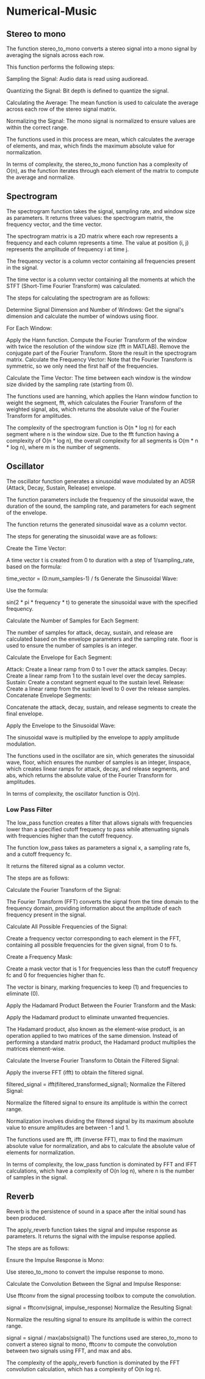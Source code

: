 # Numerical-Music

## Stereo to mono
The function stereo_to_mono converts a stereo signal into a mono signal by averaging the signals across each row.

This function performs the following steps:

Sampling the Signal: Audio data is read using audioread.

Quantizing the Signal: Bit depth is defined to quantize the signal.

Calculating the Average: The mean function is used to calculate the average across each row of the stereo signal matrix.

Normalizing the Signal: The mono signal is normalized to ensure values are within the correct range.

The functions used in this process are mean, which calculates the average of elements, and max, which finds the maximum absolute value for normalization.

In terms of complexity, the stereo_to_mono function has a complexity of O(n), as the function iterates through each element of the matrix to compute the average and normalize.

## Spectrogram
The spectrogram function takes the signal, sampling rate, and window size as parameters. It returns three values: the spectrogram matrix, the frequency vector, and the time vector.

The spectrogram matrix is a 2D matrix where each row represents a frequency and each column represents a time. The value at position (i, j) represents the amplitude of frequency i at time j.

The frequency vector is a column vector containing all frequencies present in the signal.

The time vector is a column vector containing all the moments at which the STFT (Short-Time Fourier Transform) was calculated.

The steps for calculating the spectrogram are as follows:

Determine Signal Dimension and Number of Windows: Get the signal's dimension and calculate the number of windows using floor.

For Each Window:

Apply the Hann function.
Compute the Fourier Transform of the window with twice the resolution of the window size (fft in MATLAB).
Remove the conjugate part of the Fourier Transform.
Store the result in the spectrogram matrix.
Calculate the Frequency Vector: Note that the Fourier Transform is symmetric, so we only need the first half of the frequencies.

Calculate the Time Vector: The time between each window is the window size divided by the sampling rate (starting from 0).

The functions used are hanning, which applies the Hann window function to weight the segment, fft, which calculates the Fourier Transform of the weighted signal, abs, which returns the absolute value of the Fourier Transform for amplitudes.

The complexity of the spectrogram function is O(n * log n) for each segment where n is the window size. Due to the fft function having a complexity of O(n * log n), the overall complexity for all segments is O(m * n * log n), where m is the number of segments.

## Oscillator
The oscillator function generates a sinusoidal wave modulated by an ADSR (Attack, Decay, Sustain, Release) envelope.

The function parameters include the frequency of the sinusoidal wave, the duration of the sound, the sampling rate, and parameters for each segment of the envelope.

The function returns the generated sinusoidal wave as a column vector.

The steps for generating the sinusoidal wave are as follows:

Create the Time Vector:

A time vector t is created from 0 to duration with a step of 1/sampling_rate, based on the formula:

time_vector = (0:num_samples-1) / fs
Generate the Sinusoidal Wave:

Use the formula:

sin(2 * pi * frequency * t)
to generate the sinusoidal wave with the specified frequency.

Calculate the Number of Samples for Each Segment:

The number of samples for attack, decay, sustain, and release are calculated based on the envelope parameters and the sampling rate. floor is used to ensure the number of samples is an integer.

Calculate the Envelope for Each Segment:

Attack: Create a linear ramp from 0 to 1 over the attack samples.
Decay: Create a linear ramp from 1 to the sustain level over the decay samples.
Sustain: Create a constant segment equal to the sustain level.
Release: Create a linear ramp from the sustain level to 0 over the release samples.
Concatenate Envelope Segments:

Concatenate the attack, decay, sustain, and release segments to create the final envelope.

Apply the Envelope to the Sinusoidal Wave:

The sinusoidal wave is multiplied by the envelope to apply amplitude modulation.

The functions used in the oscillator are sin, which generates the sinusoidal wave, floor, which ensures the number of samples is an integer, linspace, which creates linear ramps for attack, decay, and release segments, and abs, which returns the absolute value of the Fourier Transform for amplitudes.

In terms of complexity, the oscillator function is O(n).

### Low Pass Filter
The low_pass function creates a filter that allows signals with frequencies lower than a specified cutoff frequency to pass while attenuating signals with frequencies higher than the cutoff frequency.

The function low_pass takes as parameters a signal x, a sampling rate fs, and a cutoff frequency fc.

It returns the filtered signal as a column vector.

The steps are as follows:

Calculate the Fourier Transform of the Signal:

The Fourier Transform (FFT) converts the signal from the time domain to the frequency domain, providing information about the amplitude of each frequency present in the signal.

Calculate All Possible Frequencies of the Signal:

Create a frequency vector corresponding to each element in the FFT, containing all possible frequencies for the given signal, from 0 to fs.

Create a Frequency Mask:

Create a mask vector that is 1 for frequencies less than the cutoff frequency fc and 0 for frequencies higher than fc.

The vector is binary, marking frequencies to keep (1) and frequencies to eliminate (0).

Apply the Hadamard Product Between the Fourier Transform and the Mask:

Apply the Hadamard product to eliminate unwanted frequencies.

The Hadamard product, also known as the element-wise product, is an operation applied to two matrices of the same dimension. Instead of performing a standard matrix product, the Hadamard product multiplies the matrices element-wise.

Calculate the Inverse Fourier Transform to Obtain the Filtered Signal:

Apply the inverse FFT (ifft) to obtain the filtered signal.

filtered_signal = ifft(filtered_transformed_signal);
Normalize the Filtered Signal:

Normalize the filtered signal to ensure its amplitude is within the correct range.

Normalization involves dividing the filtered signal by its maximum absolute value to ensure amplitudes are between -1 and 1.

The functions used are fft, ifft (inverse FFT), max to find the maximum absolute value for normalization, and abs to calculate the absolute value of elements for normalization.

In terms of complexity, the low_pass function is dominated by FFT and IFFT calculations, which have a complexity of O(n log n), where n is the number of samples in the signal.

## Reverb
Reverb is the persistence of sound in a space after the initial sound has been produced.

The apply_reverb function takes the signal and impulse response as parameters. It returns the signal with the impulse response applied.

The steps are as follows:

Ensure the Impulse Response is Mono:

Use stereo_to_mono to convert the impulse response to mono.

Calculate the Convolution Between the Signal and Impulse Response:

Use fftconv from the signal processing toolbox to compute the convolution.

signal = fftconv(signal, impulse_response)
Normalize the Resulting Signal:

Normalize the resulting signal to ensure its amplitude is within the correct range.

signal = signal / max(abs(signal))
The functions used are stereo_to_mono to convert a stereo signal to mono, fftconv to compute the convolution between two signals using FFT, and max and abs.

The complexity of the apply_reverb function is dominated by the FFT convolution calculation, which has a complexity of O(n log n).
